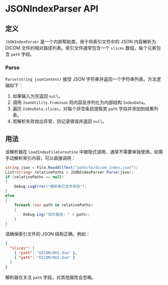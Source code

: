 # JSONIndexParser API

## 定义
`JSONIndexParser` 是一个内部帮助类，用于将索引文件中的 JSON 内容解析为 DICOM 文件的相对路径列表。索引文件通常包含一个 `slices` 数组，每个元素包含 `path` 字段。

### Parse
`Parse(string jsonContent)` 接受 JSON 字符串并返回一个字符串列表。方法逻辑如下：

1. 如果输入为空返回 `null`。
2. 调用 `JsonUtility.FromJson` 将内容反序列化为内部结构 `IndexData`。
3. 遍历 `IndexData.slices`，对每个非空条目提取其 `path` 字段并添加到结果列表。
4. 若解析失败抛出异常，则记录错误并返回 `null`。

## 用法

该解析器在 `LoadIndexFileCoroutine` 中被隐式调用，通常不需要单独使用。如需手动解析索引内容，可以直接调用：

```csharp
string json = File.ReadAllText("path/to/dicom_index.json");
List<string> relativePaths = JSONIndexParser.Parse(json);
if (relativePaths == null)
{
    Debug.LogError("解析索引文件失败");
}
else
{
    foreach (var path in relativePaths)
    {
        Debug.Log("切片路径: " + path);
    }
}
```

请确保索引文件的 JSON 结构正确，例如：

```json
{
  "slices": [
    { "path": "DICOM/001.dcm" },
    { "path": "DICOM/002.dcm" }
  ]
}
```

解析器仅关注 `path` 字段，对其他属性会忽略。